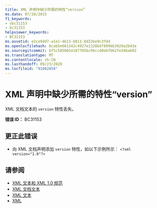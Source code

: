 ```yaml
---
title: XML 声明中缺少所需的特性“version”
ms.date: 07/20/2015
f1_keywords:
- vbc31153
- bc31153
helpviewer_keywords:
- BC31153
ms.assetid: e2ce9dd7-a1e1-4b13-b011-8d22be9c3fdd
ms.openlocfilehash: 8cab5e601342c4927e1320bdf8996b3929a2b43e
ms.sourcegitcommit: bf5c5850654187705bc94cc40ebfb62fe346ab02
ms.translationtype: MT
ms.contentlocale: zh-CN
ms.lasthandoff: 09/23/2020
ms.locfileid: "91062858"
---
```

# <a name="required-attribute-version-missing-from-xml-declaration"></a>XML 声明中缺少所需的特性“version”

XML 文档文本的 `version` 特性丢失。  
  
 **错误 ID：** BC31153  
  
## <a name="to-correct-this-error"></a>更正此错误  
  
- 向 XML 文档声明添加 `version` 特性，如以下示例所示： `<?xml version="1.0"?>`  
  
## <a name="see-also"></a>请参阅

- [XML 文本和 XML 1.0 规范](../programming-guide/language-features/xml/xml-literals-and-the-xml-1-0-specification.md)
- [XML 文档文本](../language-reference/xml-literals/xml-document-literal.md)
- [XML 文本](../language-reference/xml-literals/index.md)
- [XML](../programming-guide/language-features/xml/index.md)
